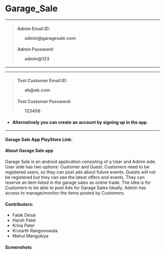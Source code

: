 # Garage_Sale

______________________
> <h4> Admin Email ID:  <ul>admin@garagesale.com</ul> </h4>
> <h4> Admin Password:  <ul>admin@123</ul> </h4>
______________________


______________________
> <h4> Test Customer Email ID: <ul>ab@ab.com</ul> </h4>
> <h4> Test Customer Password: <ul>123456</ul> </h4>
- <h4>Alternatively you can create an account by signing up in the app.</h4>
______________________


<h4>Garage Sale App PlayStore Link: </h4>

<h4>About Garage Sale app</h4>
Garage Sale is an android application consisting of a User and Admin side. User side has two options: Customer and Guest.
 Customers need to be registered users, so they can post ads about future events. Guests will not be registered but they can see the latest offers and events.
 They can reserve an item listed in the garage sales as online trade. The idea is for Customers to be able to post Ads for Garage Sales Ideally.
 Admin has access to manage/monitor the items posted by Customers.

<h4>Contributors:</h4>

* Falak Desai
* Harsh Patel
* Krina Patel
* Krutarth Rangoonwala
* Mehul Mangukiya

<h4>Screenshots</h4>
